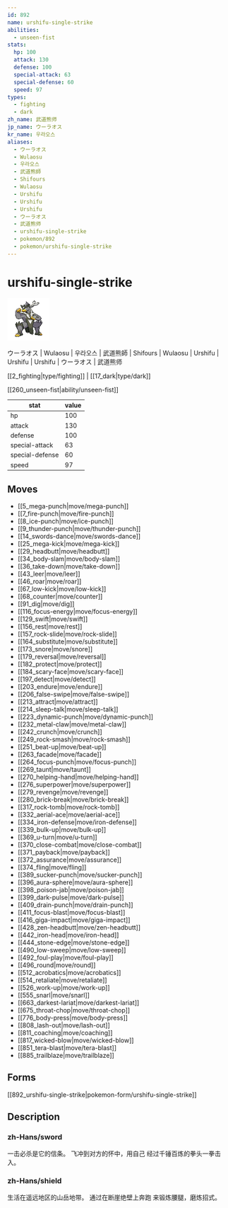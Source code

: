 ```yaml
---
id: 892
name: urshifu-single-strike
abilities:
  - unseen-fist
stats:
  hp: 100
  attack: 130
  defense: 100
  special-attack: 63
  special-defense: 60
  speed: 97
types:
  - fighting
  - dark
zh_name: 武道熊师
jp_name: ウーラオス
kr_name: 우라오스
aliases:
  - ウーラオス
  - Wulaosu
  - 우라오스
  - 武道熊師
  - Shifours
  - Wulaosu
  - Urshifu
  - Urshifu
  - Urshifu
  - ウーラオス
  - 武道熊师
  - urshifu-single-strike
  - pokemon/892
  - pokemon/urshifu-single-strike
---
```

# urshifu-single-strike

![](https://raw.githubusercontent.com/PokeAPI/sprites/master/sprites/pokemon/892.png)

ウーラオス | Wulaosu | 우라오스 | 武道熊師 | Shifours | Wulaosu | Urshifu | Urshifu | Urshifu | ウーラオス | 武道熊师

[[2_fighting|type/fighting]] | [[17_dark|type/dark]]

[[260_unseen-fist|ability/unseen-fist]]

|stat|value|
|---|---|
|hp|100|
|attack|130|
|defense|100|
|special-attack|63|
|special-defense|60|
|speed|97|


## Moves

- [[5_mega-punch|move/mega-punch]]
- [[7_fire-punch|move/fire-punch]]
- [[8_ice-punch|move/ice-punch]]
- [[9_thunder-punch|move/thunder-punch]]
- [[14_swords-dance|move/swords-dance]]
- [[25_mega-kick|move/mega-kick]]
- [[29_headbutt|move/headbutt]]
- [[34_body-slam|move/body-slam]]
- [[36_take-down|move/take-down]]
- [[43_leer|move/leer]]
- [[46_roar|move/roar]]
- [[67_low-kick|move/low-kick]]
- [[68_counter|move/counter]]
- [[91_dig|move/dig]]
- [[116_focus-energy|move/focus-energy]]
- [[129_swift|move/swift]]
- [[156_rest|move/rest]]
- [[157_rock-slide|move/rock-slide]]
- [[164_substitute|move/substitute]]
- [[173_snore|move/snore]]
- [[179_reversal|move/reversal]]
- [[182_protect|move/protect]]
- [[184_scary-face|move/scary-face]]
- [[197_detect|move/detect]]
- [[203_endure|move/endure]]
- [[206_false-swipe|move/false-swipe]]
- [[213_attract|move/attract]]
- [[214_sleep-talk|move/sleep-talk]]
- [[223_dynamic-punch|move/dynamic-punch]]
- [[232_metal-claw|move/metal-claw]]
- [[242_crunch|move/crunch]]
- [[249_rock-smash|move/rock-smash]]
- [[251_beat-up|move/beat-up]]
- [[263_facade|move/facade]]
- [[264_focus-punch|move/focus-punch]]
- [[269_taunt|move/taunt]]
- [[270_helping-hand|move/helping-hand]]
- [[276_superpower|move/superpower]]
- [[279_revenge|move/revenge]]
- [[280_brick-break|move/brick-break]]
- [[317_rock-tomb|move/rock-tomb]]
- [[332_aerial-ace|move/aerial-ace]]
- [[334_iron-defense|move/iron-defense]]
- [[339_bulk-up|move/bulk-up]]
- [[369_u-turn|move/u-turn]]
- [[370_close-combat|move/close-combat]]
- [[371_payback|move/payback]]
- [[372_assurance|move/assurance]]
- [[374_fling|move/fling]]
- [[389_sucker-punch|move/sucker-punch]]
- [[396_aura-sphere|move/aura-sphere]]
- [[398_poison-jab|move/poison-jab]]
- [[399_dark-pulse|move/dark-pulse]]
- [[409_drain-punch|move/drain-punch]]
- [[411_focus-blast|move/focus-blast]]
- [[416_giga-impact|move/giga-impact]]
- [[428_zen-headbutt|move/zen-headbutt]]
- [[442_iron-head|move/iron-head]]
- [[444_stone-edge|move/stone-edge]]
- [[490_low-sweep|move/low-sweep]]
- [[492_foul-play|move/foul-play]]
- [[496_round|move/round]]
- [[512_acrobatics|move/acrobatics]]
- [[514_retaliate|move/retaliate]]
- [[526_work-up|move/work-up]]
- [[555_snarl|move/snarl]]
- [[663_darkest-lariat|move/darkest-lariat]]
- [[675_throat-chop|move/throat-chop]]
- [[776_body-press|move/body-press]]
- [[808_lash-out|move/lash-out]]
- [[811_coaching|move/coaching]]
- [[817_wicked-blow|move/wicked-blow]]
- [[851_tera-blast|move/tera-blast]]
- [[885_trailblaze|move/trailblaze]]

## Forms



[[892_urshifu-single-strike|pokemon-form/urshifu-single-strike]]

## Description

### zh-Hans/sword

一击必杀是它的信条。
飞冲到对方的怀中，用自己
经过千锤百炼的拳头一拳击入。

### zh-Hans/shield

生活在遥远地区的山岳地带。
通过在断崖绝壁上奔跑
来锻炼腰腿，磨炼招式。

